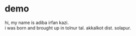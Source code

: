 # demo
hi, my name is adiba irfan kazi.<br>
i was born and brought up in tolnur tal. akkalkot dist. solapur.<br>
